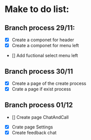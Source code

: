 # Make to do list:

## Branch process 29/11:
- [x] Create a componet for header
- [x] Create a componet for menu left
- [] Add fuctional select menu left

## Branch process 30/11
- [x] Create a page of the create process
- [x] Crate a page if exist process

## Branch process 01/12
- [] Create page ChatAndCall
- [x] Crate page Settings
- [x] Create feedback chat